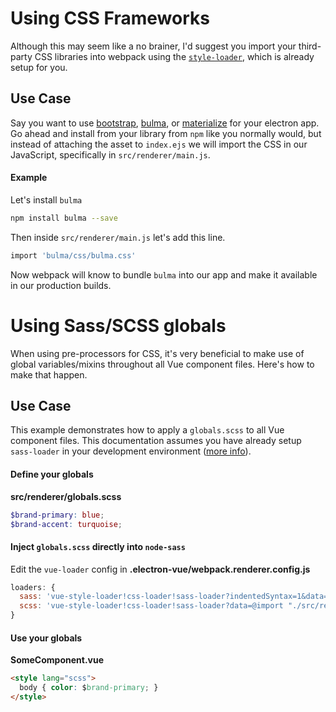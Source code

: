 # Using CSS Frameworks

Although this may seem like a no brainer, I'd suggest you import your third-party CSS libraries into webpack using the [`style-loader`](https://github.com/webpack/style-loader), which is already setup for you.

## Use Case

Say you want to use [bootstrap](http://getbootstrap.com/), [bulma](http://bulma.io/), or [materialize](http://materializecss.com/) for your electron app. Go ahead and install from your library from `npm` like you normally would, but instead of attaching the asset to `index.ejs` we will import the CSS in our JavaScript, specifically in `src/renderer/main.js`.

#### Example

Let's install `bulma`

```bash
npm install bulma --save
```

Then inside `src/renderer/main.js` let's add this line.

```bash
import 'bulma/css/bulma.css'
```

Now webpack will know to bundle `bulma` into our app and make it available in our production builds.

# Using Sass/SCSS globals

When using pre-processors for CSS, it's very beneficial to make use of global variables/mixins throughout all Vue component files. Here's how to make that happen.

## Use Case

This example demonstrates how to apply a `globals.scss` to all Vue component files. This documentation assumes you have already setup `sass-loader` in your development environment \([more info](using_pre-processors.md)\).

#### Define your globals

**src/renderer/globals.scss**

```scss
$brand-primary: blue;
$brand-accent: turquoise;
```

#### Inject `globals.scss` directly into `node-sass`

Edit the `vue-loader` config in **.electron-vue/webpack.renderer.config.js**

```js
loaders: {
  sass: 'vue-style-loader!css-loader!sass-loader?indentedSyntax=1&data=@import "./src/renderer/globals"',
  scss: 'vue-style-loader!css-loader!sass-loader?data=@import "./src/renderer/globals";'
}
```

#### Use your globals

**SomeComponent.vue**

```html
<style lang="scss">
  body { color: $brand-primary; }
</style>
```



